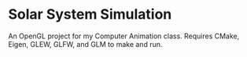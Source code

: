 # Solar System Simulation

An OpenGL project for my Computer Animation class.
Requires CMake, Eigen, GLEW, GLFW, and GLM to make and run.
